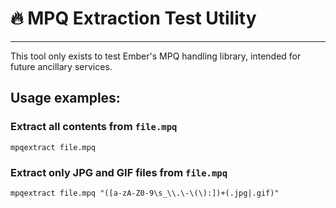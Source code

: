 # 🔥 **MPQ Extraction Test Utility**
---

This tool only exists to test Ember's MPQ handling library, intended for future ancillary services.

## Usage examples:
### Extract all contents from `file.mpq`

`mpqextract file.mpq` 

### Extract only JPG and GIF files from `file.mpq`

`mpqextract file.mpq "([a-zA-Z0-9\s_\\.\-\(\):])+(.jpg|.gif)"`
